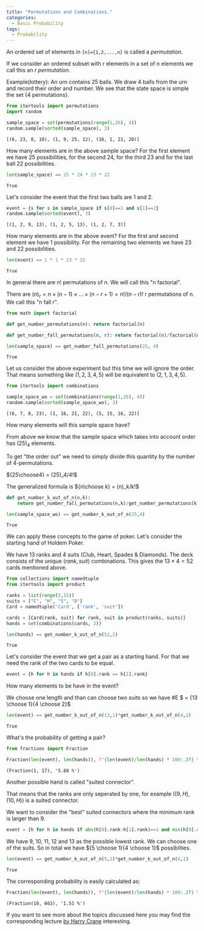 ```yaml
---
title: "Permutations and Combinations."
categories:
  - Basic Probability
tags:
  - Probability
---
```

An ordered set of elements in `[n]={1,2,...,n}` is called a *permutation*.

If we consider an ordered subset with r elements in a set of n elements we call this an *r permutation*.

Example(lottery): An urn contains 25 balls. We draw 4 balls from the urn and record their order and number.
We see that the state space is simple the set {4 permutations}.

```python
from itertools import permutations
import random 

sample_space = set(permutations(range(1,26), 4))
random.sample(sorted(sample_space), 3)
```
```
[(6, 23, 8, 10), (1, 9, 25, 12), (16, 1, 21, 20)]
```
How many elements are in the above sample space?
For the first element we have 25 possibilities, for the second 24, for the third 23 and for the last ball 22 possibilities.

```python
len(sample_space) == 25 * 24 * 23 * 22
```
```
True
```
Let's consider the event that the first two balls are 1 and 2.

```python
event = {s for s in sample_space if s[0]==1 and s[1]==2}
random.sample(sorted(event), 3)
```
```
[(1, 2, 9, 13), (1, 2, 5, 13), (1, 2, 7, 3)]
```
How many elements are in the above event? For the first and second element we have 1 possibility. For the remaining two elements we have 23 and 22 possibilities.

```python
len(event) == 1 * 1 * 23 * 22
```
```
True
```
In general there are n! permutations of $n$. We will call this "n factorial".

There are $(n)_r = n \times (n-1) \times ... \times (n-r+1) = n!/(n-r)!$ r permutations of n. We call this "n fall r".

```python
from math import factorial

def get_number_permutations(n): return factorial(n)

def get_number_fall_permutations(n, r): return factorial(n)/factorial(n-r)
```

```python
len(sample_space) == get_number_fall_permutations(25, 4)
```
```
True
```
Let us consider the above experiment but this time we will ignore the order.
That means something like $(1,2,3,4,5)$ will be equivalent to $(2,1,3,4,5)$.

```python
from itertools import combinations

sample_space_wo = set(combinations(range(1,26), 4))
random.sample(sorted(sample_space_wo), 3)
```
```
[(6, 7, 8, 23), (1, 16, 21, 22), (5, 15, 16, 22)]
```
How many elements will this sample space have?

From above we know that the sample space which takes into account order has $(25)_4$ elements.

To get "the order out" we need to simply divide this quantity by the number of 4-permutations.

${25\choose4} = (25)_4/4!$

The generalized formula is
${n\choose k} = (n)_k/k!$
```python
def get_number_k_out_of_n(n,k):
    return get_number_fall_permutations(n,k)/get_number_permutations(k)
```

```python
len(sample_space_wo) == get_number_k_out_of_n(25,4)
```
```
True
```
We can apply these concepts to the game of poker.
Let's consider the starting hand of Holdem Poker.

We have 13 ranks and 4 suits (Club, Heart, Spades & Diamonds). The deck consists of the unique $(rank, suit)$ combinations. This gives the $13 \times 4 = 52$ cards mentioned above.

```python
from collections import namedtuple
from itertools import product

ranks = list(range(2,15))
suits = ["C", "H", "S", "D"]
Card = namedtuple('Card', ['rank', 'suit'])

cards = [Card(rank, suit) for rank, suit in product(ranks, suits)]
hands = set(combinations(cards, 2))
```

```python
len(hands) == get_number_k_out_of_n(52,2)
```
```
True
```
Let's consider the event that we get a pair as a starting hand.
For that we need the rank of the two cards to be  equal.

```python
event = {h for h in hands if h[0].rank == h[1].rank}
```

How many elements to be have in the event?

We choose one length and than can choose two suits so we have
#E $ = {13 \choose 1}{4 \choose 2}$

```python
len(event) == get_number_k_out_of_n(13,1)*get_number_k_out_of_n(4,2)
```
```
True
```
What's the probability of getting a pair?

```python
from fractions import Fraction 

Fraction(len(event), len(hands)), f"{len(event)/len(hands) * 100:.2f} %"
```
```
(Fraction(1, 17), '5.88 %')
```
Another possible hand is called "suited connector".

That means that the ranks are only seperated by one, for example $((9, H), (10, H))$ is a suited connector.

We want to consider the "best" suited connectors where the minimum rank is larger than 9.

```python
event = {h for h in hands if abs(h[0].rank-h[1].rank)==1 and min(h[0].rank,h[1].rank)>=9 and h[0].suit == h[1].suit}
```

We have 
9, 10, 11, 12 and 13 as the possible lowest rank.
We can choose one of the suits.
So in total we have
${5 \choose 1}{4 \choose 1}$ possibilties.

```python
len(event) == get_number_k_out_of_n(5,1)*get_number_k_out_of_n(4,1)
```
```
True
```
The corresponding probability is easily calculated as:

```python
Fraction(len(event), len(hands)), f"{len(event)/len(hands) * 100:.2f} %"
```
```
(Fraction(10, 663), '1.51 %')
```

If you want to see more about the topics discussed here you may find the corresponding lecture [by Harry Crane](https://www.youtube.com/watch?v=BucyamBwmtE) interesting.